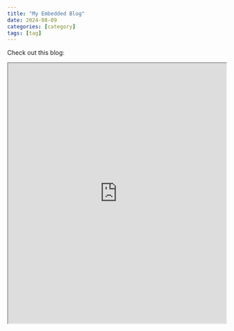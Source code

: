 ```yaml
---
title: "My Embedded Blog"
date: 2024-08-09
categories: [category]
tags: [tag]
---
```


Check out this blog:

<iframe src="https://your-other-website.com" width="100%" height="600px"></iframe>
